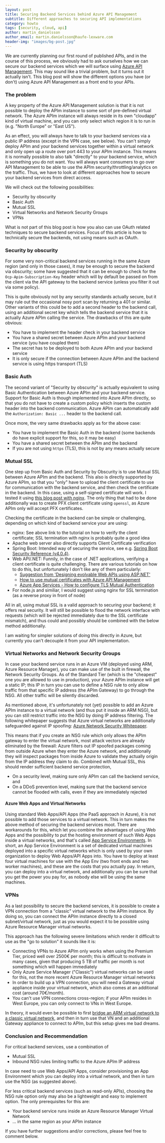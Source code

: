 ```yaml
---
layout: post
title: Securing Backend Services behind Azure API Management
subtitle: Different approaches to securing API implementations
category: howto
tags: [security, cloud, api]
author: martin_danielsson
author_email: martin.danielsson@haufe-lexware.com
header-img: "images/bg-post.jpg"
---
```


We are currently planning our first round of published APIs, and in the course of this process, we obviously had to ask ourselves how we can secure our backend services which we will surface using [Azure API Management](https://azure.microsoft.com/en-us/services/api-management/). This may sound like a trivial problem, but it turns out it actually isn't. This blog post will show the different options you have (or don't) using Azure API Management as a front end to your APIs.

### The problem

A key property of the Azure API Management solution is that it is not possible to deploy the APIm instance to some sort of pre-defined virtual network. The Azure APIm instance will always reside in its own "cloudapp" kind of virtual machine, and you can only select which region it is to run in (e.g. "North Europe" or "East US").

As an effect, you will always have to talk to your backend services via a public IP address (except in the VPN case, see below). You can't simply deploy APIm and your backend services together within a virtual network and only open up a route over port 443 to your APIm instance. This means it is normally possible to also talk "directly" to your backend service, which is something you do not want. You will always want consumers to go over API Management to be able to use the APIm security/throttling/analytics on the traffic. Thus, we have to look at different approaches how to secure your backend services from direct access.

We will check out the following possibilities:

* Security by obscurity
* Basic Auth
* Mutual SSL
* Virtual Networks and Network Security Groups
* VPNs

What is not part of this blog post is how you also can use OAuth related techniques to secure backend services. Focus of this article is how to technically secure the backends, not using means such as OAuth.


### Security by obscurity

For some very non-critical backend services running in the same Azure region (and only in those cases), it may be enough to secure the backend via obscurity; some have suggested that it can be enough to check for the `Ocp-Apim-Subscription-Key` header which will by default be passed on from the client via the API gateway to the backend service (unless you filter it out via some policy).

This is quite obviously not by any security standards actually secure, but it may rule out the occasional nosy port scan by returning a 401 or similar.
Other variants of this could be to add a second header to the backend call, using an additional secret key which tells the backend service that it is actually Azure APIm calling the service. The drawbacks of this are quite obvious:

* You have to implement the header check in your backend service
* You have a shared secret between Azure APIm and your backend service (you have coupled them)
* The secret has to be deployed to both Azure APIm and your backend service
* It is only secure if the connection between Azure APIm and the backend service is using https transport (TLS)

### Basic Auth

The second variant of "Security by obscurity" is actually equivalent to using Basic Authentication between Azure APIm and your backend service. Support for Basic Auth is though implemented into Azure APIm directly, so that you do not have to create a custom policy which inserts the custom header into the backend communication. Azure APIm can automatically add the `Authorization: Basic ...` header to the backend call.

Once more, the very same drawbacks apply as for the above case:

* You have to implement the Basic Auth in the backend (some backends do have explicit support for this, so it may be easy)
* You have a shared secret between the APIm and the backend
* If you are not using `https` (TLS), this is not by any means actually secure

### Mutual SSL

One step up from Basic Auth and Security by Obscurity is to use Mutual SSL between Azure APIm and the backend. This also is directly supported by Azure APIm, so that you "only" have to upload the client certificate to use for communication with the backend service, and then check the certificate in the backend. In this case, using a self-signed certificate will work. I tested it using [this blog post with nginx](https://pravka.net/nginx-mutual-auth). The only thing that had to be done additionally was to create PFX client certificate using `openssl`, as Azure APIm only will accept PFX certificates.

Checking the certificate in the backend can be simple or challenging, depending on which kind of backend service your are using:

* nginx: See above link to the tutorial on how to verify the client certificate; SSL termination with nginx is probably quite a good idea
* Apache web server also directly supports Client Certificate verification
* Spring Boot: Intended way of securing the service, see e.g. [Spring Boot Security Reference (v4.0.4)](http://docs.spring.io/spring-security/site/docs/4.0.4.CI-SNAPSHOT/reference/htmlsingle/#x509).
* Web API/.NET: Funnily, in the case of .NET applications, verifying a client certificate is quite challenging. There are various tutorials on how to do this, but unfortunately I don't like any of them particularly:
  * [Suggestion from 'Designing evolvable Web APIs using ASP.NET'](http://chimera.labs.oreilly.com/books/1234000001708/ch15.html#example_ch15_cert_handler)
  * [How to use mutual certificates with Azure API Management](https://azure.microsoft.com/en-us/documentation/articles/api-management-howto-mutual-certificates/)
  * [Azure App Services - How to configure TLS Mutual Authentication](https://azure.microsoft.com/en-us/documentation/articles/app-service-web-configure-tls-mutual-auth/)
* For node.js and similiar, I would suggest using nginx for SSL termination (as a reverse proxy in front of node)

All in all, using mutual SSL is a valid approach to securing your backend; it offers real security. It will still be possible to flood the network interface with requests (which will be rejected immediately due to the SSL certificate mismatch), and thus could and possibly should be combined with the below method additionally.

I am waiting for simpler solutions of doing this directly in Azure, but currently you can't decouple it from your API implementation.

### Virtual Networks and Network Security Groups

In case your backend service runs in an Azure VM (deployed using ARM, Azure Resource Manager), you can make use of the built in firewall, the Network Security Groups. As of the Standard Tier (which is the "cheapest" one you are allowed to use in production),  your Azure APIm instance will get a static IP; this IP in turn you can use to define a NSG rule to only allow traffic from that specific IP address (the APIm Gateway) to go through the NSG. All other traffic will be silently discarded.

As mentioned above, it's unfortunately not (yet) possible to add an Azure APIm instance to a virtual network (and thus put it inside an ARM NSG), but you can still restrict traffic into the NSG by doing IP address filtering.
The following whitepaper suggests that Azure virtual networks are additionally safeguarded against IP spoofing: [Azure Network Security Whitepaper](http://download.microsoft.com/download/4/3/9/43902ec9-410e-4875-8800-0788be146a3d/windows%20azure%20network%20security%20whitepaper%20-%20final.docx).

This means that if you create an NSG rule which only allows the APIm gateway to enter the virtual network, most attack vectors are already eliminated by the firewall: Azure filters out IP spoofed packages coming from outside Azure when they enter the Azure network, and additionally they will inspect packages from inside Azure to validate they actually origin from the IP address they claim to do. Combined with Mutual SSL, this should render sufficient backend service protection,

* On a security level, making sure only APIm can call the backend service, and
* On a DDoS prevention level, making sure that the backend service cannot be flooded with calls, even if they are immediately rejected

#### Azure Web Apps and Virtual Networks

Using standard Web Apps/API Apps (the PaaS approach in Azure), it is not possible to add those services to a virtual network. This in turn makes the above method of securing the backend services moot. There are workarounds for this, which let you combine the advantages of using Web Apps and the possibility to put the hosting environment of such Web Apps inside a virtual networks, and that's called [App Service Environments](https://azure.microsoft.com/en-us/documentation/articles/app-service-app-service-environment-intro). In short, an App Service Environment is a set of dedicated virtual machines deployed into a specific virtual networks which is only used by your own organization to deploy Web Apps/API Apps into. You have to deploy at least four virtual machines for use with the App Env (two front ends and two worker machines), and these are the costs that you actually pay. In return, you can deploy into a virtual network, and additionally you can be sure that you get the power you pay for, as nobody else will be using the same machines.

### VPNs

As a last possibility to secure the backend services, it is possible to create a VPN connection from a "classic" virtual network to the APIm instance. By doing so, you can connect the APIm instance directly to a closed subnet/virtual network, just as you would expect it to be possible using Azure Resource Manager virtual networks.

This approach has the following severe limitations which render it difficult to use as the "go to solution" it sounds like it is:

* Connecting VPNs to Azure APIm only works when using the Premium Tier, priced well over 2500€ per month; this is difficult to motivate in many cases, given that producing 5 TB of traffic per month is not something which will happen immediately
* Only Azure Service Manager ("Classic") virtual networks can be used for this, not the more recent Azure Resource Manager virtual networks
* In order to build up a VPN connection, you will need a Gateway virtual appliance inside your virtual network, which also comes at an additional cost (around 70€/month).
* You can't use VPN connections cross-region; if your APIm resides in West Europe, you can only connect to VNs in West Europe.

In theory, it would even be possible to first [bridge an ARM virtual network to a classic virtual network](https://azure.microsoft.com/en-us/documentation/articles/virtual-networks-arm-asm-s2s/), and then in turn use that VN and an additional Gateway appliance to connect to APIm, but this setup gives me bad dreams.

### Conclusion and Recommendation

For critical backend services, use a combination of

* Mutual SSL
* Inbound NSG rules limiting traffic to the Azure APIm IP address

In case need to use Web Apps/API Apps, consider provisioning an App Environment which you can deploy into a virtual network, and then in turn use the NSG (as suggested above).

For less critical backend services (such as read-only APIs), choosing the NSG rule option only may also be a lightweight and easy to implement option. The only prerequisites for this are:

* Your backend service runs inside an Azure Resource Manager Virtual Network
* ... in the same region as your APIm instance

If you have further suggestions and/or corrections, please feel free to comment below.